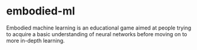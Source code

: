 # embodied-ml
Embodied machine learning is an educational game aimed at people trying to acquire a basic understanding of neural networks before moving on to more in-depth learning.
